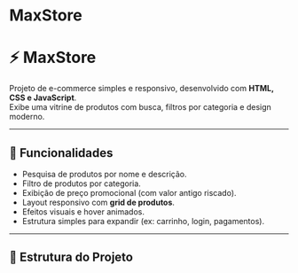# MaxStore
# ⚡ MaxStore

Projeto de e-commerce simples e responsivo, desenvolvido com **HTML, CSS e JavaScript**.  
Exibe uma vitrine de produtos com busca, filtros por categoria e design moderno.

---

## 🚀 Funcionalidades

- Pesquisa de produtos por nome e descrição.
- Filtro de produtos por categoria.
- Exibição de preço promocional (com valor antigo riscado).
- Layout responsivo com **grid de produtos**.
- Efeitos visuais e hover animados.
- Estrutura simples para expandir (ex: carrinho, login, pagamentos).

---

## 📂 Estrutura do Projeto
